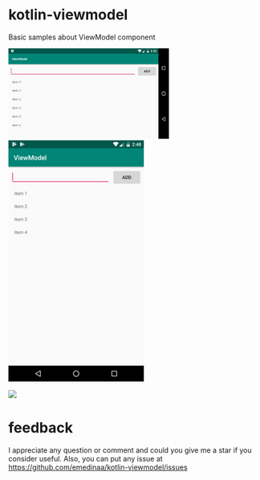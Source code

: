 # kotlin-viewmodel
Basic samples about ViewModel component

<img src="./screenshot_landscape.png" width="320"> <img src="./screenshot_portrait.png" height="480"> 

<img src="./android_view_model720.gif?raw=true" height="480">


# feedback

I appreciate any question or comment and could you give me a star if you consider useful. Also, you can put any issue at https://github.com/emedinaa/kotlin-viewmodel/issues
